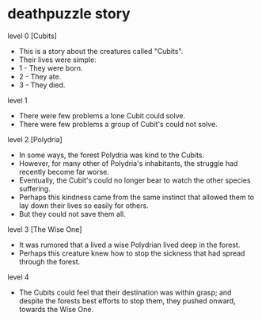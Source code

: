 # deathpuzzle story

level 0 [Cubits]
- This is a story about the creatures called "Cubits".
- Their lives were simple:
- 1 - They were born.
- 2 - They ate.
- 3 - They died.

level 1 
- There were few problems a lone Cubit could solve.
- There were few problems a group of Cubit's could not solve.

level 2 [Polydria]
- In some ways, the forest Polydria was kind to the Cubits.
- However, for many other of Polydria's inhabitants, the struggle had recently become far worse.
- Eventually, the Cubit's could no longer bear to watch the other species suffering.
- Perhaps this kindness came from the same instinct that allowed them to lay down their lives so easily for others.
- But they could not save them all.

level 3 [The Wise One]
- It was rumored that a lived a wise Polydrian lived deep in the forest.
- Perhaps this creature knew how to stop the sickness that had spread through the forest.

level 4
- The Cubits could feel that their destination was within grasp; and despite the forests best efforts to stop them, they pushed onward, towards the Wise One.
